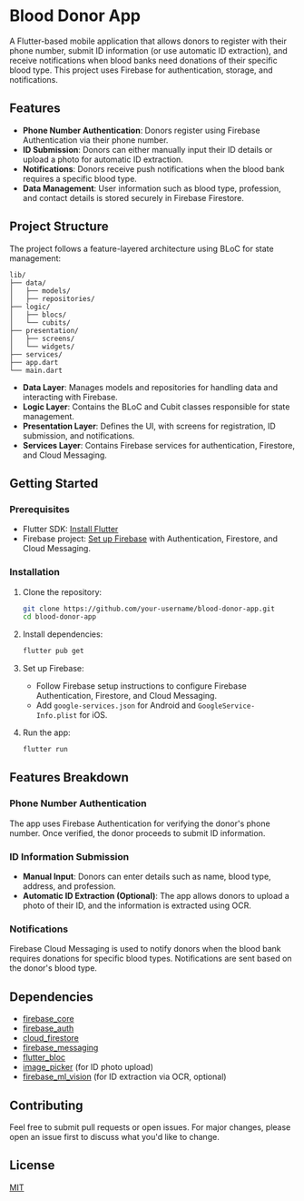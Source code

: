 # Blood Donor App

A Flutter-based mobile application that allows donors to register with their phone number, submit ID information (or use automatic ID extraction), and receive notifications when blood banks need donations of their specific blood type. This project uses Firebase for authentication, storage, and notifications.

## Features

- **Phone Number Authentication**: Donors register using Firebase Authentication via their phone number.
- **ID Submission**: Donors can either manually input their ID details or upload a photo for automatic ID extraction.
- **Notifications**: Donors receive push notifications when the blood bank requires a specific blood type.
- **Data Management**: User information such as blood type, profession, and contact details is stored securely in Firebase Firestore.

## Project Structure

The project follows a feature-layered architecture using BLoC for state management:

```
lib/
├── data/
│   ├── models/
│   ├── repositories/
├── logic/
│   ├── blocs/
│   └── cubits/
├── presentation/
│   ├── screens/
│   └── widgets/
├── services/
├── app.dart
└── main.dart
```

- **Data Layer**: Manages models and repositories for handling data and interacting with Firebase.
- **Logic Layer**: Contains the BLoC and Cubit classes responsible for state management.
- **Presentation Layer**: Defines the UI, with screens for registration, ID submission, and notifications.
- **Services Layer**: Contains Firebase services for authentication, Firestore, and Cloud Messaging.

## Getting Started

### Prerequisites

- Flutter SDK: [Install Flutter](https://flutter.dev/docs/get-started/install)
- Firebase project: [Set up Firebase](https://firebase.google.com/docs/flutter/setup) with Authentication, Firestore, and Cloud Messaging.

### Installation

1. Clone the repository:
   ```bash
   git clone https://github.com/your-username/blood-donor-app.git
   cd blood-donor-app
   ```

2. Install dependencies:
   ```bash
   flutter pub get
   ```

3. Set up Firebase:
   - Follow Firebase setup instructions to configure Firebase Authentication, Firestore, and Cloud Messaging.
   - Add `google-services.json` for Android and `GoogleService-Info.plist` for iOS.

4. Run the app:
   ```bash
   flutter run
   ```

## Features Breakdown

### Phone Number Authentication

The app uses Firebase Authentication for verifying the donor's phone number. Once verified, the donor proceeds to submit ID information.

### ID Information Submission

- **Manual Input**: Donors can enter details such as name, blood type, address, and profession.
- **Automatic ID Extraction (Optional)**: The app allows donors to upload a photo of their ID, and the information is extracted using OCR.

### Notifications

Firebase Cloud Messaging is used to notify donors when the blood bank requires donations for specific blood types. Notifications are sent based on the donor's blood type.

## Dependencies

- [firebase_core](https://pub.dev/packages/firebase_core)
- [firebase_auth](https://pub.dev/packages/firebase_auth)
- [cloud_firestore](https://pub.dev/packages/cloud_firestore)
- [firebase_messaging](https://pub.dev/packages/firebase_messaging)
- [flutter_bloc](https://pub.dev/packages/flutter_bloc)
- [image_picker](https://pub.dev/packages/image_picker) (for ID photo upload)
- [firebase_ml_vision](https://pub.dev/packages/firebase_ml_vision) (for ID extraction via OCR, optional)

## Contributing

Feel free to submit pull requests or open issues. For major changes, please open an issue first to discuss what you'd like to change.

## License

[MIT](LICENSE)
